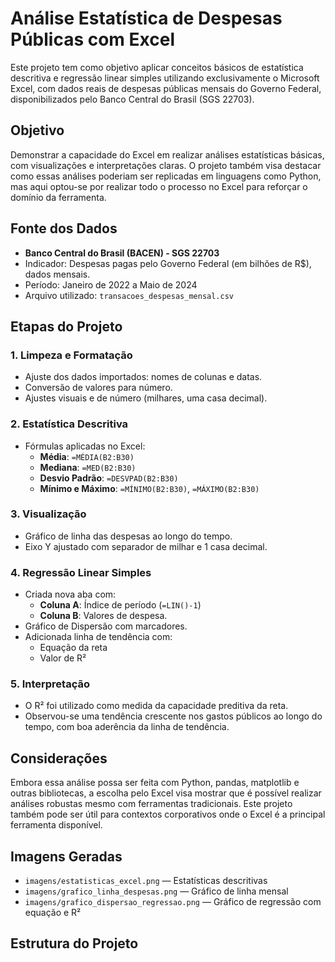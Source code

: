 # Análise Estatística de Despesas Públicas com Excel

Este projeto tem como objetivo aplicar conceitos básicos de estatística descritiva e regressão linear simples utilizando exclusivamente o Microsoft Excel, com dados reais de despesas públicas mensais do Governo Federal, disponibilizados pelo Banco Central do Brasil (SGS 22703).

## Objetivo

Demonstrar a capacidade do Excel em realizar análises estatísticas básicas, com visualizações e interpretações claras. O projeto também visa destacar como essas análises poderiam ser replicadas em linguagens como Python, mas aqui optou-se por realizar todo o processo no Excel para reforçar o domínio da ferramenta.

## Fonte dos Dados

- **Banco Central do Brasil (BACEN) - SGS 22703**
- Indicador: Despesas pagas pelo Governo Federal (em bilhões de R$), dados mensais.
- Período: Janeiro de 2022 a Maio de 2024
- Arquivo utilizado: `transacoes_despesas_mensal.csv`

## Etapas do Projeto

### 1. Limpeza e Formatação

- Ajuste dos dados importados: nomes de colunas e datas.
- Conversão de valores para número.
- Ajustes visuais e de número (milhares, uma casa decimal).

### 2. Estatística Descritiva

- Fórmulas aplicadas no Excel:
  - **Média**: `=MÉDIA(B2:B30)`
  - **Mediana**: `=MED(B2:B30)`
  - **Desvio Padrão**: `=DESVPAD(B2:B30)`
  - **Mínimo e Máximo**: `=MÍNIMO(B2:B30)`, `=MÁXIMO(B2:B30)`

### 3. Visualização

- Gráfico de linha das despesas ao longo do tempo.
- Eixo Y ajustado com separador de milhar e 1 casa decimal.

### 4. Regressão Linear Simples

- Criada nova aba com:
  - **Coluna A**: Índice de período (`=LIN()-1`)
  - **Coluna B**: Valores de despesa.
- Gráfico de Dispersão com marcadores.
- Adicionada linha de tendência com:
  - Equação da reta
  - Valor de R²

### 5. Interpretação

- O R² foi utilizado como medida da capacidade preditiva da reta.
- Observou-se uma tendência crescente nos gastos públicos ao longo do tempo, com boa aderência da linha de tendência.

## Considerações

Embora essa análise possa ser feita com Python, pandas, matplotlib e outras bibliotecas, a escolha pelo Excel visa mostrar que é possível realizar análises robustas mesmo com ferramentas tradicionais. Este projeto também pode ser útil para contextos corporativos onde o Excel é a principal ferramenta disponível.

## Imagens Geradas

- `imagens/estatisticas_excel.png` — Estatísticas descritivas
- `imagens/grafico_linha_despesas.png` — Gráfico de linha mensal
- `imagens/grafico_dispersao_regressao.png` — Gráfico de regressão com equação e R²

## Estrutura do Projeto

